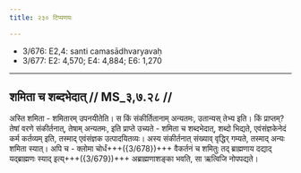 ```yaml
---
title: २३० टिप्पणयः

---
```

- 3/676: E2,4: santi camasādhvaryavaḥ
- 3/677: E2: 4,570; E4: 4,884; E6: 1,270

____________________________________________


## शमिता च शब्दभेदात् // MS_३,७.२८ //

अस्ति शमिता - शमितारम् उपनयीतेति। स किं संकीर्तितानाम् अन्यतमः, उतान्यस् तेभ्य इति। किं प्राप्तम्? तेषां वरणे संकीर्तनात्, तेषाम् अन्यतमः, इति प्राप्ते उच्यते - शमिता च शब्दभेदात्, शब्दो भिद्यते, एवंसंज्ञकेनेदं कर्म कर्तव्यम् इति, तस्माद् एवंसंज्ञक उत्पादयितव्यः। अस्य संकीर्तनात् संख्याव् वृद्धिर् गम्यते, तस्माद् अन्यः शमिता स्यात्। अपि च - क्लोमा चोर्धं+++({3/678})+++ वैकर्तनं च शमितुः तद् ब्राह्मणाय दद्याद् यद्ब्राह्मणः स्याद् इत्य्+++({3/679})+++ अब्राह्मणाशङ्का भवति, सा ऋत्विजि नोपपद्यते।

